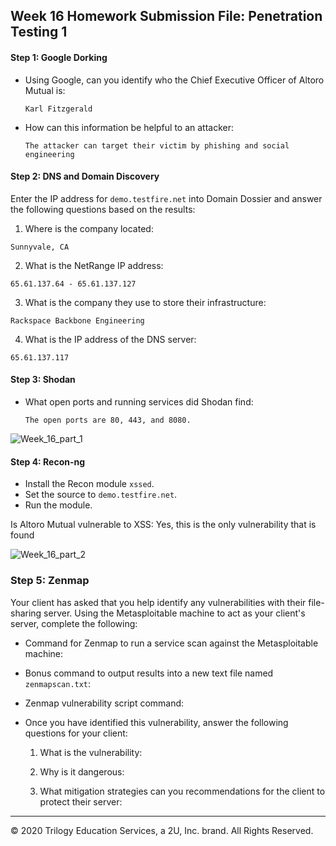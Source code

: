 ## Week 16 Homework Submission File: Penetration Testing 1

#### Step 1: Google Dorking


- Using Google, can you identify who the Chief Executive Officer of Altoro Mutual is:
  
  
      Karl Fitzgerald 

- How can this information be helpful to an attacker:
      
      
      The attacker can target their victim by phishing and social engineering 

#### Step 2: DNS and Domain Discovery

Enter the IP address for `demo.testfire.net` into Domain Dossier and answer the following questions based on the results:

  1. Where is the company located: 
   
    Sunnyvale, CA 

  2. What is the NetRange IP address: 
     
     
    65.61.137.64 - 65.61.137.127

  3. What is the company they use to store their infrastructure: 
  
  
    Rackspace Backbone Engineering 

  4. What is the IP address of the DNS server: 
  
    65.61.137.117

#### Step 3: Shodan

- What open ports and running services did Shodan find: 

      The open ports are 80, 443, and 8080. 
 ![Week_16_part_1](https://user-images.githubusercontent.com/77870466/124793955-82b65d80-df1c-11eb-9c64-05294fed00a3.jpg)


#### Step 4: Recon-ng

- Install the Recon module `xssed`. 
- Set the source to `demo.testfire.net`. 
- Run the module. 

Is Altoro Mutual vulnerable to XSS: Yes, this is the only vulnerability that is found

![Week_16_part_2](https://user-images.githubusercontent.com/77870466/124801669-1855eb00-df25-11eb-9247-5ec4ddb9dda8.jpg)



### Step 5: Zenmap

Your client has asked that you help identify any vulnerabilities with their file-sharing server. Using the Metasploitable machine to act as your client's server, complete the following:

- Command for Zenmap to run a service scan against the Metasploitable machine: 
 
- Bonus command to output results into a new text file named `zenmapscan.txt`:

- Zenmap vulnerability script command: 

- Once you have identified this vulnerability, answer the following questions for your client:
  1. What is the vulnerability:

  2. Why is it dangerous:

  3. What mitigation strategies can you recommendations for the client to protect their server:

---
© 2020 Trilogy Education Services, a 2U, Inc. brand. All Rights Reserved.
